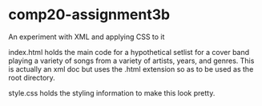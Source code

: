 # comp20-assignment3b
An experiment with XML and applying CSS to it

index.html holds the main code for a hypothetical setlist for a cover band playing a variety of songs from a variety of artists,
  years, and genres. This is actually an xml doc but uses the .html extension so as to be used as the root directory.

style.css holds the styling information to make this look pretty.
